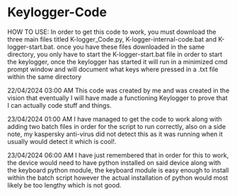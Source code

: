 # Keylogger-Code
HOW TO USE:
In order to get this code to work, you must download the three main files titled K-logger_Code.py, K-logger-internal-code.bat and K-logger-start.bat. once you have these files downloaded in the same directory, you only have to start the K-logger-start.bat file in order to start the keylogger, once the keylogger has started it will run in a minimized cmd prompt window and will document what keys where pressed in a .txt file within the same directory




22/04/2024 03:00 AM
This code was created by me and was created in the vision that eventually I will have made a functioning Keylogger to prove that I can actually code stuff and things.


23/04/2024 01:00 AM
I have managed to get the code to work along with adding two batch files in order for the script to run correctly, also on a side note, my kaspersky anti-virus did not detect this as it was running when it usually would detect it which is cool!.

23/04/2024 06:00 AM
I have just remembered that in order for this to work, the device would need to have python installed on said device along with the keyboard python module, the keyboard module is easy enough to install within the batch script however the actual installation of python would most likely be too lengthy which is not good.
